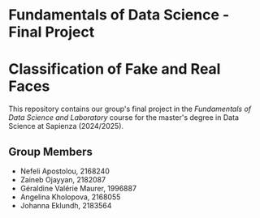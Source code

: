 # Fundamentals of Data Science - Final Project
# Classification of Fake and Real Faces

This repository contains our group's final project in the *Fundamentals of Data Science and Laboratory* course for the master's degree in Data Science at Sapienza (2024/2025).

## Group Members
-  Nefeli Apostolou, 2168240
- Zaineb Ojayyan, 2182087
- Géraldine Valérie Maurer, 1996887
- Angelina Kholopova, 2168055
- Johanna Eklundh, 2183564
